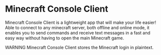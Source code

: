 # Minecraft Console Client
Minecraft Console Client is a lightweight app that will make your life easier! Able to connect to any minecraft server, both offline and online mode, it enables you to send commands and receive text messages in a fast and easy way without having to open the main Minecraft game.

WARNING
Minecraft Console Client stores the Minecraft login in plaintext.

